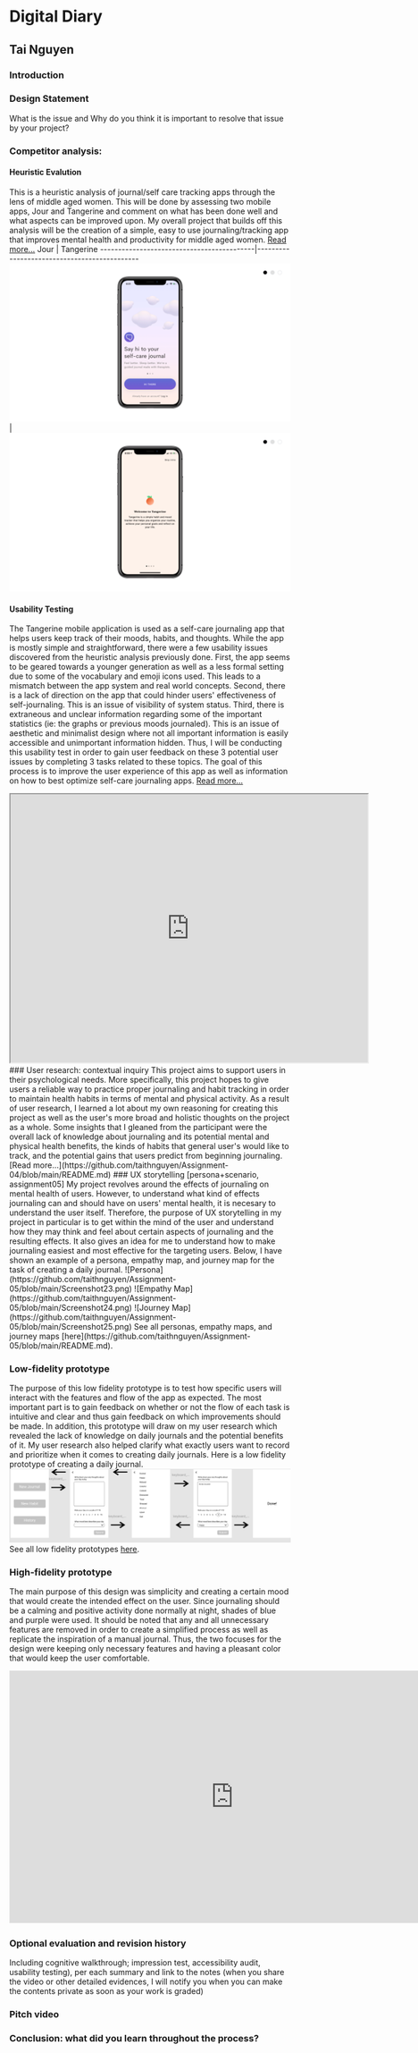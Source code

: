 # Digital Diary
## Tai Nguyen

### Introduction

### Design Statement
What is the issue and Why do you think it is important to resolve that issue by your project? 

### Competitor analysis:
#### Heuristic Evalution
This is a heuristic analysis of journal/self care tracking apps through the lens of middle aged women. This will be done by assessing two mobile apps, Jour and Tangerine and comment on what has been done well and what aspects can be improved upon. My overall project that builds off this analysis will be the creation of a simple, easy to use journaling/tracking app that improves mental health and productivity for middle aged women. [Read more…](https://github.com/taithnguyen/Assignment-01/blob/main/README.md)
Jour | Tangerine
-------------------------------------------|---------------------------------------------
![Jour](https://github.com/taithnguyen/Assignment-01/blob/main/Jour.png)  | ![Tangerine](https://github.com/taithnguyen/Assignment-01/blob/main/Tangerine.png)
#### Usability Testing
The Tangerine mobile application is used as a self-care journaling app that helps users keep track of their moods, habits, and thoughts. While the app is mostly simple and straightforward, there were a few usability issues discovered from the heuristic analysis previously done. First, the app seems to be geared towards a younger generation as well as a less formal setting due to some of the vocabulary and emoji icons used. This leads to a mismatch between the app system and real world concepts. Second, there is a lack of direction on the app that could hinder users' effectiveness of self-journaling. This is an issue of visibility of system status. Third, there is extraneous and unclear information regarding some of the important statistics (ie: the graphs or previous moods journaled). This is an issue of aesthetic and minimalist design where not all important information is easily accessible and unimportant information hidden. Thus, I will be conducting this usability test in order to gain user feedback on these 3 potential user issues by completing 3 tasks related to these topics. The goal of this process is to improve the user experience of this app as well as information on how to best optimize self-care journaling apps. [Read more…](https://github.com/taithnguyen/Assignment02/blob/main/README.md)
<iframe src="https://drive.google.com/file/d/1Gga3pcyK8aYNLfpismjgYhUerx5LJ8pI/preview" width="640" height="480"></iframe>
### User research: contextual inquiry
This project aims to support users in their psychological needs. More specifically, this project hopes to give users a reliable way to practice proper journaling and habit tracking in order to maintain health habits in terms of mental and physical activity. As a result of user research, I learned a lot about my own reasoning for creating this project as well as the user's more broad and holistic thoughts on the project as a whole. Some insights that I gleaned from the participant were the overall lack of knowledge about journaling and its potential mental and physical health benefits, the kinds of habits that general user's would like to track, and the potential gains that users predict from beginning journaling. [Read more…](https://github.com/taithnguyen/Assignment-04/blob/main/README.md)
### UX storytelling [persona+scenario, assignment05]
My project revolves around the effects of journaling on mental health of users. However, to understand what kind of effects journaling can and should have on users' mental health, it is necesary to understand the user itself. Therefore, the purpose of UX storytelling in my project in particular is to get within the mind of the user and understand how they may think and feel about certain aspects of journaling and the resulting effects. It also gives an idea for me to understand how to make journaling easiest and most effective for the targeting users. Below, I have shown an example of a persona, empathy map, and journey map for the task of creating a daily journal.
![Persona](https://github.com/taithnguyen/Assignment-05/blob/main/Screenshot23.png)
![Empathy Map](https://github.com/taithnguyen/Assignment-05/blob/main/Screenshot24.png)
![Journey Map](https://github.com/taithnguyen/Assignment-05/blob/main/Screenshot25.png)
See all personas, empathy maps, and journey maps [here](https://github.com/taithnguyen/Assignment-05/blob/main/README.md).

### Low-fidelity prototype 
The purpose of this low fidelity prototype is to test how specific users will interact with the features and flow of the app as expected. The most important part is to gain feedback on whether or not the flow of each task is intuitive and clear and thus gain feedback on which improvements should be made. In addition, this prototype will draw on my user research which revealed the lack of knowledge on daily journals and the potential benefits of it. My user research also helped clarify what exactly users want to record and prioritize when it comes to creating daily journals.
Here is a low fidelity prototype of creating a daily journal.
![LofiPrototype](https://github.com/taithnguyen/Assignment-06/blob/main/Screenshot40.png)
See all low fidelity prototypes [here](https://github.com/taithnguyen/Assignment-06/blob/main/README.md).
### High-fidelity prototype
The main purpose of this design was simplicity and creating a certain mood that would create the intended effect on the user. Since journaling should be a calming and positive activity done normally at night, shades of blue and purple were used. It should be noted that any and all unnecessary features are removed in order to create a simplified process as well as replicate the inspiration of a manual journal. Thus, the two focuses for the design were keeping only necessary features and having a pleasant color that would keep the user comfortable.

<iframe style="border: 1px solid rgba(0, 0, 0, 0.1);" width="800" height="450" src="https://www.figma.com/embed?embed_host=share&url=https%3A%2F%2Fwww.figma.com%2Fproto%2FxhJP5K7QEr330aLit9wzji%2FDH-150-Prototype%3Fnode-id%3D55%253A157%26scaling%3Dmin-zoom" allowfullscreen></iframe>

### Optional evaluation and revision history 
Including cognitive walkthrough; impression test, accessibility audit, usability testing), per each summary and link to the notes (when you share the video or other detailed evidences, I will notify you when you can make the contents private as soon as your work is graded)
### Pitch video 
### Conclusion: what did you learn throughout the process?
